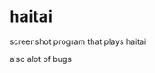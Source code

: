 # haitai
screenshot program that plays haitai












































also alot of bugs
